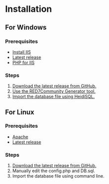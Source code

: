 # Installation

## For Windows

### Prerequisites

* [Install IIS](installing-iis-on-windows-10-11.md)
* [Latest release](https://github.com/RED7Studios/RED7Community/releases/latest)
* [PHP for IIS](https://docs.microsoft.com/en-us/iis/application-frameworks/scenario-build-a-php-website-on-iis/configuring-step-1-install-iis-and-php#13-download-and-install-php-manually)

### Steps

1. [Download the latest release from GitHub.](downloading-and-updating.md)
2. [Use the RED7Community Generator tool.](using-the-red7community-generator-tool.md)
3. [Import the database file using HeidiSQL.](https://docs.red7community.ml/using-the-red7community-generator-tool#heidisql-import)

## For Linux

### Prerequisites

* [Apache](https://www.apache.org)
* [Latest release](https://github.com/RED7Studios/RED7Community/releases/latest)

### Steps

1. [Download the latest release from GitHub.](downloading-and-updating.md)
2. Manually edit the config.php and DB.sql.
3. Import the database file using command line.

